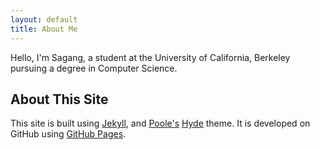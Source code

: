 ```yaml
---
layout: default
title: About Me
---
```

<!-- <h1 class="page-title">
  {{ page.title }}
</h1> -->

Hello, I'm Sagang, a student at the University of California, Berkeley pursuing a degree in Computer Science. 

## About This Site

This site is built using [Jekyll](https://jekyllrb.com/), and [Poole's](http://getpoole.com/) [Hyde](http://hyde.getpoole.com) theme. It is developed on GitHub using [GitHub Pages](https://pages.github.com). 

<!-- <div class="posts">
  {% for post in paginator.posts %}
  <div class="post">
    <h1 class="post-title">
      <a href="{{ post.url }}">
        {{ post.title }}
      </a>
    </h1>
    <span class="post-date">{{ post.date | date_to_string }}</span>
    {{ post.content }}
  </div>
  {% endfor %}
</div> -->

<!-- <div class="pagination">
  {% if paginator.next_page %}
    <a class="pagination-item older" href="{{ site.baseurl }}page{{paginator.next_page}}">Older</a>
  {% else %}
    <span class="pagination-item older">Older</span>
  {% endif %}
  {% if paginator.previous_page %}
    {% if paginator.page == 2 %}
      <a class="pagination-item newer" href="{{ site.baseurl }}">Newer</a>
    {% else %}
      <a class="pagination-item newer" href="{{ site.baseurl }}page{{paginator.previous_page}}">Newer</a>
    {% endif %}
  {% else %}
    <span class="pagination-item newer">Newer</span>
  {% endif %}
</div> -->

